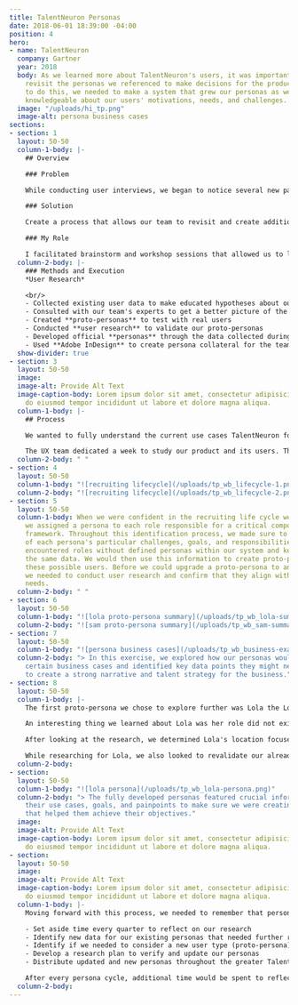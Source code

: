 ```yaml
---
title: TalentNeuron Personas
date: 2018-06-01 18:39:00 -04:00
position: 4
hero:
- name: TalentNeuron
  company: Gartner
  year: 2018
  body: As we learned more about TalentNeuron's users, it was important for us to
    revisit the personas we referenced to make decisions for the product. In order
    to do this, we needed to make a system that grew our personas as we became more
    knowledgeable about our users' motivations, needs, and challenges.
  image: "/uploads/hi_tp.png"
  image-alt: persona business cases
sections:
- section: 1
  layout: 50-50
  column-1-body: |-
    ## Overview

    ### Problem

    While conducting user interviews, we began to notice several new patterns in our user base and some of our users' processes and motivations became clearer. We also discovered new sets of core users that we had not considered before. Because of this data, we needed to re-visit our personas so we could make sure we were making the right product decisions for all of our users.

    ### Solution

    Create a process that allows our team to revisit and create additional personas when we collect data in user research that gives us new and additive information about our users.

    ### My Role

    I facilitated brainstorm and workshop sessions that allowed us to learn and think critically about our users, developed proto-personas and identified key users we wanted to test and validate for, collected data on users through user research, and helped distribute updated personas across the TalentNeuron organization.
  column-2-body: |-
    ### Methods and Execution
    *User Research*

    <br/>
    - Collected existing user data to make educated hypotheses about our users
    - Consulted with our team's experts to get a better picture of the recruiting process as a whole
    - Created **proto-personas** to test with real users
    - Conducted **user research** to validate our proto-personas
    - Developed official **personas** through the data collected during our user research
    - Used **Adobe InDesign** to create persona collateral for the team to use when developing features for the product
  show-divider: true
- section: 3
  layout: 50-50
  image: 
  image-alt: Provide Alt Text
  image-caption-body: Lorem ipsum dolor sit amet, consectetur adipisicing elit, sed
    do eiusmod tempor incididunt ut labore et dolore magna aliqua.
  column-1-body: |-
    ## Process

    We wanted to fully understand the current use cases TalentNeuron focuses on and how they help our users before defining how we will develop our personas. To achieve this, we needed to analyze the full recruiting life cycle and identify when and why users use our data within this process.

    The UX team dedicated a week to study our product and its users. This process included a variety of workshops and brainstorming sessions that helped guide conversations. We brought in colleagues from across the TalentNeuron organization who gave their input on our analysis based on their expertise within the business. They allowed us to address the concepts we overlooked and gave us a better understanding of what other factors could be affecting our users. Many of these experts were from our Product, Data Science, Customer Support, and Customer Service teams.
  column-2-body: " "
- section: 4
  layout: 50-50
  column-1-body: "![recruiting lifecycle](/uploads/tp_wb_lifecycle-1.png)"
  column-2-body: "![recruiting lifecycle](/uploads/tp_wb_lifecycle-2.png)"
- section: 5
  layout: 50-50
  column-1-body: When we were confident in the recruiting life cycle we outlined,
    we assigned a persona to each role responsible for a critical component of the
    framework. Throughout this identification process, we made sure to keep track
    of each persona's particular challenges, goals, and responsibilities. We quickly
    encountered roles without defined personas within our system and kept track of
    the same data. We would then use this information to create proto-personas for
    these possible users. Before we could upgrade a proto-persona to an official persona,
    we needed to conduct user research and confirm that they align with the business'
    needs.
  column-2-body: " "
- section: 6
  layout: 50-50
  column-1-body: "![lola proto-persona summary](/uploads/tp_wb_lola-summary.png)"
  column-2-body: "![sam proto-persona summary](/uploads/tp_wb_sam-summary.png)"
- section: 7
  layout: 50-50
  column-1-body: "![persona business cases](/uploads/tp_wb_business-examples.png)"
  column-2-body: "> In this exercise, we explored how our personas would work through
    certain business cases and identified key data points they might need to acquire
    to create a strong narrative and talent strategy for the business."
- section: 8
  layout: 50-50
  column-1-body: |-
    The first proto-persona we chose to explore further was Lola the Location Optimizer (working title). We defined most of Lola's interactions in our platform around location-based questions: i.e., how much is this location going to cost, what are the demographics of the area, what is the population, and other like questions. We already encountered several users in previous user research sessions that fit her profile and her active presence in the platform identified her as a primary user. To learn more about Lola, we reached out to users who matched her profile and asked them questions. The goal of this was to gather data about how they work and what their goals and challenges were. We also walked them through user tests to identify any similar behaviors and thoughts that these users might have when completing a task for a goal. These exercises gave us direct insight into what their roles were within their organizations and what their workflows looked like. We would take this data and compare it to our proto-persona to determine its validity.

    An interesting thing we learned about Lola was her role did not exist in many organizations due to how relatively new it was in the overall HR structure. Many of the businesses that hired Lolas specifically were more data-driven with larger HR departments. She did exist in other organizations at different capacities, however. Lola was often someone with a data analyst background who transitioned into talent analytics and was responsible for several aspects of the talent side of the business. She would solve problems for location-specific questions but would also develop analyses for the roles and skills needed within the organization. It was for this reason that we ended up debating on what title and responsibility scope to give Lola.

    After looking at the research, we determined Lola's location focused use case valid and increased the importance of talent data needed within her process. We went through many iterations of her title initially and settled on Strategic Workforce Analyst due to her main goal: create a data-backed analysis that recommends the best locations to consider developing based on location, talent, and other factors.

    While researching for Lola, we also looked to revalidate our already defined personas. We crafted questions for user interviews around our existing dataset to test if it was still representative of our users. Additionally, much like Lola, we walked them through user testing to evaluate behaviors and thought patterns while testing out future features for the platform. We found that many of the goals and needs outlined in our personas were still accurate, but some of their profile information needed to be updated. For example, we pinpointed that our recruiter persona was much more tech-savvy than previously identified.
  column-2-body: 
- section: 
  layout: 50-50
  column-1-body: "![lola persona](/uploads/tp_wb_lola-persona.png)"
  column-2-body: "> The fully developed personas featured crucial information about
    their use cases, goals, and painpoints to make sure we were creating features
    that helped them achieve their objectives."
  image: 
  image-alt: Provide Alt Text
  image-caption-body: Lorem ipsum dolor sit amet, consectetur adipisicing elit, sed
    do eiusmod tempor incididunt ut labore et dolore magna aliqua.
- section: 
  layout: 50-50
  image: 
  image-alt: Provide Alt Text
  image-caption-body: Lorem ipsum dolor sit amet, consectetur adipisicing elit, sed
    do eiusmod tempor incididunt ut labore et dolore magna aliqua.
  column-1-body: |-
    Moving forward with this process, we needed to remember that personas are living documents that should grow as our users develop, so we need to assess them regularly. The process was as follows:

    - Set aside time every quarter to reflect on our research
    - Identify new data for our existing personas that needed further review, if any
    - Identify if we needed to consider a new user type (proto-persona)
    - Develop a research plan to verify and update our personas
    - Distribute updated and new personas throughout the greater TalentNeuron organization

    After every persona cycle, additional time would be spent to reflect on the process itself and identify any opportunities to improve it, whether it be to streamline the process more or add more data collection methods.
  column-2-body: 
---
```


